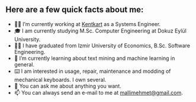 ## Here are a few quick facts about me: 


- 👨‍💻 I’m currently working at [Kentkart](https://www.kentkart.com/) as a Systems Engineer.
- 🎓 I am currently studying M.Sc. Computer Engineering at Dokuz Eylül University.
- 👨‍🎓 I have graduated from Izmir University of Economics, B.Sc. Software Engineering.
- 🌱 I’m currently learning about text mining and machine learning in general.
- ⌨️ I am interested in usage, repair, maintenance and modding of mechanical keyboards. I own several.
- 💬 You can ask me about anything you want.
- 📫 You can always send an e-mail to me at mallimehmet@gmail.com.

